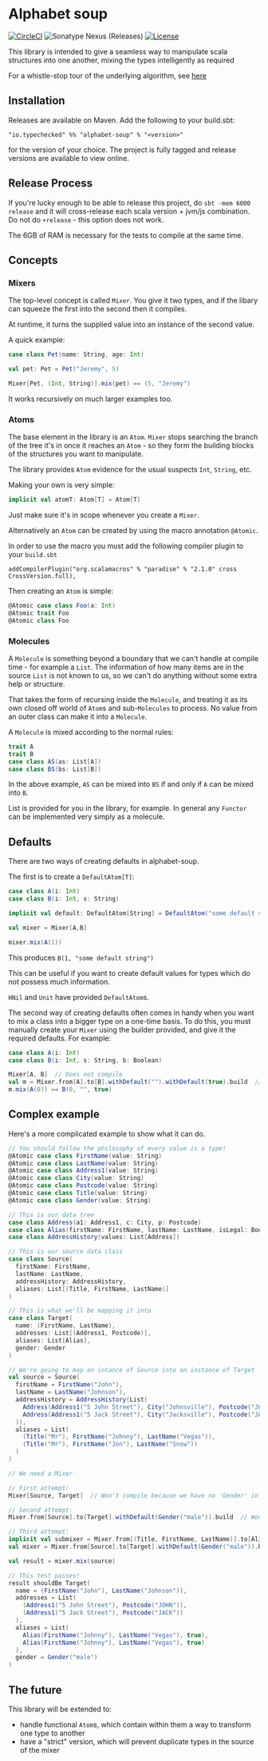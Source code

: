 # Alphabet soup

[![CircleCI](https://circleci.com/gh/typechecked/alphabet-soup.svg?style=svg)](https://circleci.com/gh/typechecked/alphabet-soup)
![Sonatype Nexus (Releases)](https://img.shields.io/nexus/r/io.typechecked/alphabet-soup_2.12?server=https%3A%2F%2Foss.sonatype.org%2F)
[![License](https://img.shields.io/badge/License-Apache%202.0-blue.svg)](https://opensource.org/licenses/Apache-2.0)

This library is intended to give a seamless way to manipulate scala structures into one another, mixing the types intelligently as required

For a whistle-stop tour of the underlying algorithm, see [here](https://medium.com/@jdrphillips/alphabet-soup-type-level-transformations-eb60918af35d)

## Installation

Releases are available on Maven. Add the following to your build.sbt:

```
"io.typechecked" %% "alphabet-soup" % "<version>"
```

for the version of your choice. The project is fully tagged and release versions are available to view online.

## Release Process

If you're lucky enough to be able to release this project, do `sbt -mem 6000 release` and it will cross-release each scala version + jvm/js combination. Do not do `+release` - this option does not work.

The 6GB of RAM is necessary for the tests to compile at the same time.

## Concepts

### Mixers

The top-level concept is called `Mixer`. You give it two types, and if the libary can squeeze the first into the second
then it compiles.

At runtime, it turns the supplied value into an instance of the second value.

A quick example:

```scala
case class Pet(name: String, age: Int)

val pet: Pet = Pet("Jeremy", 5)

Mixer[Pet, (Int, String)].mix(pet) == (5, "Jeremy")
```

It works recursively on much larger examples too.

### Atoms

The base element in the library is an `Atom`. `Mixer` stops searching the branch of the tree it's in once it reaches an `Atom` - so they form the
building blocks of the structures you want to manipulate.

The library provides `Atom` evidence for the usual suspects `Int`, `String`, etc.

Making your own is very simple:

```scala
implicit val atomT: Atom[T] = Atom[T]
```

Just make sure it's in scope whenever you create a `Mixer`.

Alternatively an `Atom` can be created by using the macro annotation `@Atomic`.

In order to use the macro you must add the following compiler plugin to your `build.sbt`
```
addCompilerPlugin("org.scalamacros" % "paradise" % "2.1.0" cross CrossVersion.full),
```

Then creating an `Atom` is simple:
```scala
@Atomic case class Foo(a: Int)
@Atomic trait Foo
@Atomic class Foo
```

### Molecules

A `Molecule` is something beyond a boundary that we can't handle at compile time - for example a `List`. The information
of how many items are in the source `List` is not known to us, so we can't do anything without some extra help or structure.

That takes the form of recursing inside the `Molecule`, and treating it as its own closed off world of `Atom`s and sub-`Molecules` to
process. No value from an outer class can make it into a `Molecule`.

A `Molecule` is mixed according to the normal rules:

```scala
trait A
trait B
case class AS(as: List[A])
case class BS(bs: List[B])
```

In the above example, `AS` can be mixed into `BS` if and only if `A` can be mixed into `B`.

List is provided for you in the library, for example. In general any `Functor` can be implemented very simply as a molecule.

## Defaults

There are two ways of creating defaults in alphabet-soup.

The first is to create a `DefaultAtom[T]`:

```scala
case class A(i: Int)
case class B(i: Int, s: String)

implicit val default: DefaultAtom[String] = DefaultAtom("some default string")

val mixer = Mixer[A,B]

mixer.mix(A(1))
```
This produces `B(1, "some default string")`

This can be useful if you want to create default values for types which do not possess much information.

`HNil` and `Unit` have provided `DefaultAtom`s.

The second way of creating defaults often comes in handy when you want to mix a class into a bigger type on a one-time basis.
To do this, you must manually create your `Mixer` using the builder provided, and give it the required defaults. For example:

```scala
case class A(i: Int)
case class B(i: Int, s: String, b: Boolean)

Mixer[A, B]  // Does not compile
val m = Mixer.from[A].to[B].withDefault("").withDefault(true).build  // Does compile. This is an instance of `Mixer[A, B]`
m.mix(A(0)) == B(0, "", true)
```

## Complex example

Here's a more complicated example to show what it can do.

```scala
// You should follow the philosophy of every value is a type!
@Atomic case class FirstName(value: String)
@Atomic case class LastName(value: String)
@Atomic case class Address1(value: String)
@Atomic case class City(value: String)
@Atomic case class Postcode(value: String)
@Atomic case class Title(value: String)
@Atomic case class Gender(value: String)

// This is our data tree
case class Address(a1: Address1, c: City, p: Postcode)
case class Alias(firstName: FirstName, lastName: LastName, isLegal: Boolean)
case class AddressHistory(values: List[Address])

// This is our source data class
case class Source(
  firstName: FirstName,
  lastName: LastName,
  addressHistory: AddressHistory,
  aliases: List[(Title, FirstName, LastName)]
)

// This is what we'll be mapping it into
case class Target(
  name: (FirstName, LastName),
  addresses: List[(Address1, Postcode)],
  aliases: List[Alias],
  gender: Gender
)

// We're going to map an intance of Source into an instance of Target
val source = Source(
  firstName = FirstName("John"),
  lastName = LastName("Johnson"),
  addressHistory = AddressHistory(List(
    Address(Address1("5 John Street"), City("Johnsville"), Postcode("JOHN")),
    Address(Address1("5 Jack Street"), City("Jacksville"), Postcode("JACK"))
  )),
  aliases = List(
    (Title("Mr"), FirstName("Johnny"), LastName("Vegas")),
    (Title("Mr"), FirstName("Jon"), LastName("Snow"))
  )
)

// We need a Mixer

// First attempt:
Mixer[Source, Target]  // Won't compile because we have no 'Gender' in our Source

// Second attempt:
Mixer.from[Source].to[Target].withDefault(Gender("male")).build  // Won't compile because we have no 'isLegal' in our source aliases

// Third attempt:
implicit val submixer = Mixer.from[(Title, FirstName, LastName)].to[Alias].withDefault(true)
val mixer = Mixer.from[Source].to[Target].withDefault(Gender("male")).build

val result = mixer.mix(source)

// This test passes!
result shouldBe Target(
  name = (FirstName("John"), LastName("Johnson")),
  addresses = List(
    (Address1("5 John Street"), Postcode("JOHN")),
    (Address1("5 Jack Street"), Postcode("JACK"))
  ),
  aliases = List(
    Alias(FirstName("Johnny"), LastName("Vegas"), true),
    Alias(FirstName("Johnny"), LastName("Vegas"), true)
  ),
  gender = Gender("male")
)
```

## The future

This library will be extended to:

* handle functional `Atom`s, which contain within them a way to transform one type to another
* have a "strict" version, which will prevent duplicate types in the source of the mixer
